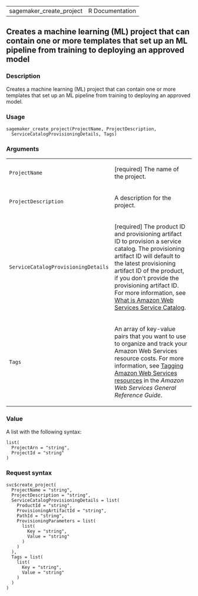 <table style="width: 100%;">
<tbody>
<tr class="odd">
<td>sagemaker_create_project</td>
<td style="text-align: right;">R Documentation</td>
</tr>
</tbody>
</table>

## Creates a machine learning (ML) project that can contain one or more templates that set up an ML pipeline from training to deploying an approved model

### Description

Creates a machine learning (ML) project that can contain one or more
templates that set up an ML pipeline from training to deploying an
approved model.

### Usage

    sagemaker_create_project(ProjectName, ProjectDescription,
      ServiceCatalogProvisioningDetails, Tags)

### Arguments

<table>
<colgroup>
<col style="width: 35%" />
<col style="width: 65%" />
</colgroup>
<tbody>
<tr class="odd">
<td><code
id="sagemaker_create_project_:_ProjectName">ProjectName</code></td>
<td><p>[required] The name of the project.</p></td>
</tr>
<tr class="even">
<td><code
id="sagemaker_create_project_:_ProjectDescription">ProjectDescription</code></td>
<td><p>A description for the project.</p></td>
</tr>
<tr class="odd">
<td><code
id="sagemaker_create_project_:_ServiceCatalogProvisioningDetails">ServiceCatalogProvisioningDetails</code></td>
<td><p>[required] The product ID and provisioning artifact ID to
provision a service catalog. The provisioning artifact ID will default
to the latest provisioning artifact ID of the product, if you don't
provide the provisioning artifact ID. For more information, see <a
href="https://docs.aws.amazon.com/servicecatalog/latest/adminguide/introduction.html">What
is Amazon Web Services Service Catalog</a>.</p></td>
</tr>
<tr class="even">
<td><code id="sagemaker_create_project_:_Tags">Tags</code></td>
<td><p>An array of key-value pairs that you want to use to organize and
track your Amazon Web Services resource costs. For more information, see
<a
href="https://docs.aws.amazon.com/tag-editor/latest/userguide/tagging.html">Tagging
Amazon Web Services resources</a> in the <em>Amazon Web Services General
Reference Guide</em>.</p></td>
</tr>
</tbody>
</table>

### Value

A list with the following syntax:

    list(
      ProjectArn = "string",
      ProjectId = "string"
    )

### Request syntax

    svc$create_project(
      ProjectName = "string",
      ProjectDescription = "string",
      ServiceCatalogProvisioningDetails = list(
        ProductId = "string",
        ProvisioningArtifactId = "string",
        PathId = "string",
        ProvisioningParameters = list(
          list(
            Key = "string",
            Value = "string"
          )
        )
      ),
      Tags = list(
        list(
          Key = "string",
          Value = "string"
        )
      )
    )
